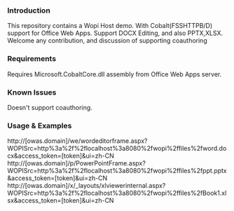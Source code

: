 ### Introduction

This repository contains a Wopi Host demo.
With Cobalt(FSSHTTPB/D) support for Office Web Apps. 
Support DOCX Editing, and also PPTX,XLSX.
Welcome any contribution, and discussion of supporting coauthoring

### Requirements

Requires Microsoft.CobaltCore.dll assembly from Office Web Apps server. 

### Known Issues

Doesn't support coauthoring.

### Usage & Examples

http://[owas.domain]/we/wordeditorframe.aspx?WOPISrc=http%3a%2f%2flocalhost%3a8080%2fwopi%2ffiles%2fword.docx&access_token=[token]&ui=zh-CN
http://[owas.domain]/p/PowerPointFrame.aspx?WOPISrc=http%3a%2f%2flocalhost%3a8080%2fwopi%2ffiles%2fppt.pptx&access_token=[token]&ui=zh-CN
http://[owas.domain]/x/_layouts/xlviewerinternal.aspx?WOPISrc=http%3a%2f%2flocalhost%3a8080%2fwopi%2ffiles%2fBook1.xlsx&access_token=[token]&ui=zh-CN
